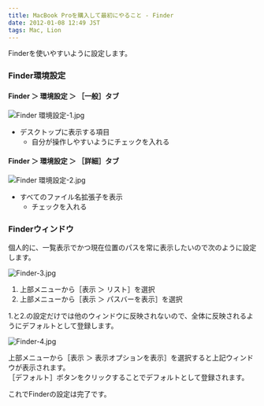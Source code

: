 ```yaml
---
title: MacBook Proを購入して最初にやること - Finder
date: 2012-01-08 12:49 JST
tags: Mac, Lion
---
```


Finderを使いやすいように設定します。

### Finder環境設定

#### Finder ＞ 環境設定 ＞ ［一般］タブ

![Finder 環境設定-1.jpg](2012-01-08/20120108_1766677.jpg)

* デスクトップに表示する項目
  - 自分が操作しやすいようにチェックを入れる

#### Finder ＞ 環境設定 ＞ ［詳細］タブ

![Finder 環境設定-2.jpg](2012-01-08/20120108_1766678.jpg)

* すべてのファイル名拡張子を表示
   - チェックを入れる

### Finderウィンドウ

個人的に、一覧表示でかつ現在位置のパスを常に表示したいので次のように設定します。

![Finder-3.jpg](2012-01-08/20120108_1766728.jpg)

1. 上部メニューから［表示 ＞ リスト］を選択
2. 上部メニューから［表示 ＞ パスバーを表示］を選択

1.と2.の設定だけでは他のウィンドウに反映されないので、全体に反映されるようにデフォルトとして登録します。

![Finder-4.jpg](2012-01-08/20120108_1766749.jpg)

上部メニューから［表示 ＞ 表示オプションを表示］を選択すると上記ウィンドウが表示されます。  
［デフォルト］ボタンをクリックすることでデフォルトとして登録されます。

これでFinderの設定は完了です。
